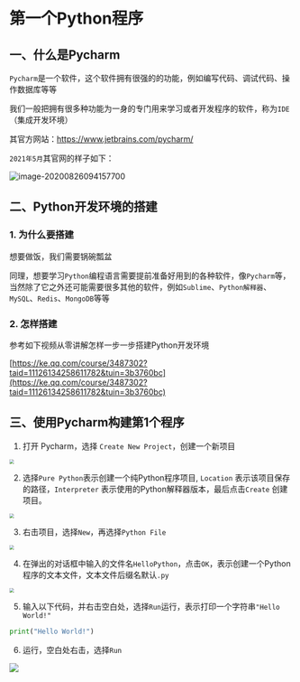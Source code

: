 # 第一个Python程序


## 一、什么是Pycharm

`Pycharm`是一个软件，这个软件拥有很强的的功能，例如编写代码、调试代码、操作数据库等等

我们一般把拥有很多种功能为一身的专门用来学习或者开发程序的软件，称为`IDE`（集成开发环境）

其官方网站：https://www.jetbrains.com/pycharm/ 

`2021年5月`其官网的样子如下：

![image-20200826094157700](https://cdn.itprojects.cn/04book/0002.book.img/2020-python38/ldzw6.png)



## 二、Python开发环境的搭建

### 1. 为什么要搭建

想要做饭，我们需要锅碗瓢盆

同理，想要学习`Python`编程语言需要提前准备好用到的各种软件，像`Pycharm`等，当然除了它之外还可能需要很多其他的软件，例如`Sublime`、`Python解释器`、`MySQL`、`Redis`、`MongoDB`等等

### 2. 怎样搭建

参考如下视频从零讲解怎样一步一步搭建Python开发环境

[https://ke.qq.com/course/3487302?taid=11126134258611782&tuin=3b3760bc](https://ke.qq.com/course/3487302?taid=11126134258611782&tuin=3b3760bc)



## 三、使用Pycharm构建第1个程序


1. 打开 Pycharm，选择 `Create New Project`，创建一个新项目

<img src="https://cdn.itprojects.cn/04book/0002.book.img/2020-python38/3452345234523453245234.png" style="zoom: 50%;" />

2. 选择`Pure Python`表示创建一个纯Python程序项目, `Location` 表示该项目保存的路径，`Interpreter` 表示使用的Python解释器版本，最后点击`Create` 创建项目。

<img src="https://cdn.itprojects.cn/04book/0002.book.img/2020-python38/12341235162454363423.png" style="zoom:50%;" />

3. 右击项目，选择`New`，再选择`Python File`

<img src="https://cdn.itprojects.cn/04book/0002.book.img/2020-python38/23423423423423423.png" style="zoom:50%;" />

4. 在弹出的对话框中输入的文件名`HelloPython`，点击`OK`，表示创建一个Python程序的文本文件，文本文件后缀名默认`.py`

<img src="https://cdn.itprojects.cn/04book/0002.book.img/2020-python38/1324565445455555555.png" style="zoom:50%;" />

5. 输入以下代码，并右击空白处，选择`Run`运行，表示打印一个字符串`"Hello World!"`

```python
print("Hello World!")
```


6. 运行，空白处右击，选择`Run`

![](https://cdn.itprojects.cn/04book/0002.book.img/2020-python38/y6i7z.jpg)

